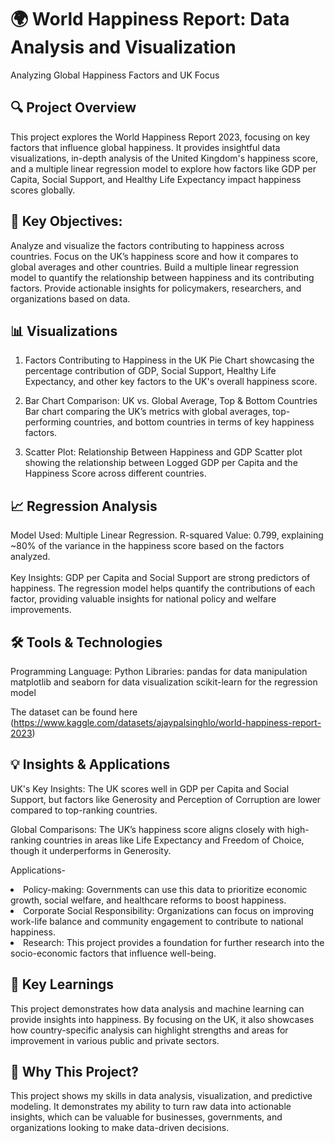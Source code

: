 <h1>🌍 World Happiness Report: Data Analysis and Visualization</h1>
Analyzing Global Happiness Factors and UK Focus


<h2>🔍 Project Overview</h2>
This project explores the World Happiness Report 2023, focusing on key factors that influence global happiness. It provides insightful data visualizations, in-depth analysis of the United Kingdom's happiness score, and a multiple linear regression model to explore how factors like GDP per Capita, Social Support, and Healthy Life Expectancy impact happiness scores globally.

<h2>🎯 Key Objectives:</h2>
Analyze and visualize the factors contributing to happiness across countries.
Focus on the UK’s happiness score and how it compares to global averages and other countries.
Build a multiple linear regression model to quantify the relationship between happiness and its contributing factors.
Provide actionable insights for policymakers, researchers, and organizations based on data.

<h2>📊 Visualizations</h2>

1. Factors Contributing to Happiness in the UK
Pie Chart showcasing the percentage contribution of GDP, Social Support, Healthy Life Expectancy, and other key factors to the UK's overall happiness score.

2. Bar Chart Comparison: UK vs. Global Average, Top & Bottom Countries
Bar chart comparing the UK’s metrics with global averages, top-performing countries, and bottom countries in terms of key happiness factors.

3. Scatter Plot: Relationship Between Happiness and GDP
Scatter plot showing the relationship between Logged GDP per Capita and the Happiness Score across different countries.

<h2>📈 Regression Analysis</h2>
Model Used: Multiple Linear Regression.
R-squared Value: 0.799, explaining ~80% of the variance in the happiness score based on the factors analyzed.
<br></br>
Key Insights:
GDP per Capita and Social Support are strong predictors of happiness.
The regression model helps quantify the contributions of each factor, providing valuable insights for national policy and welfare improvements.

<h2>🛠️ Tools & Technologies</h2>
Programming Language: Python
Libraries:
pandas for data manipulation
matplotlib and seaborn for data visualization
scikit-learn for the regression model


The dataset can be found here (https://www.kaggle.com/datasets/ajaypalsinghlo/world-happiness-report-2023)



<h2>💡 Insights & Applications</h2>

UK's Key Insights: The UK scores well in GDP per Capita and Social Support, but factors like Generosity and Perception of Corruption are lower compared to top-ranking countries. 

Global Comparisons: The UK’s happiness score aligns closely with high-ranking countries in areas like Life Expectancy and Freedom of Choice, though it underperforms in Generosity.

Applications-

<li>Policy-making: Governments can use this data to prioritize economic growth, social welfare, and healthcare reforms to boost happiness.</li>

<li>Corporate Social Responsibility: Organizations can focus on improving work-life balance and community engagement to contribute to national happiness.</li>

<li>Research: This project provides a foundation for further research into the socio-economic factors that influence well-being.</li>


<h2>🧠 Key Learnings</h2>
This project demonstrates how data analysis and machine learning can provide insights into  happiness. By focusing on the UK, it also showcases how country-specific analysis can highlight strengths and areas for improvement in various public and private sectors.

<h2>🌟 Why This Project?</h2>
This project shows my skills in data analysis, visualization, and predictive modeling. It demonstrates my ability to turn raw data into actionable insights, which can be valuable for businesses, governments, and organizations looking to make data-driven decisions.
